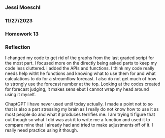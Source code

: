 ### Jessi Moeschl
### 11/27/2023
### Homework 13

### Reflection
I changed my code to get rid of the graphs from the last graded script for the most part.  I focused more on the directly being asked parts to keep my code less cluttered.  i added the APIs and functions.  I think my code really needs help witht he functions and knowing what to use them for and what calculations to do for a streamflow forecast.  I also do not get much of how to strongly use the forecast number at the top.  Looking at the codes created for forecast judging, it makes sens ebut I cannot wrap my head around using it myself.

ChaptGPT I have never used until today actually.  I made a point not to so that is also a part stressing my brain as I really do not know how to use it as most people do and what it produces terrifies me.  I am trying ti figure that out though so what I did was ask it to write me a function and used it to compare mine that I already had and tried to make adjustments off of it.  I really need practice using it though.